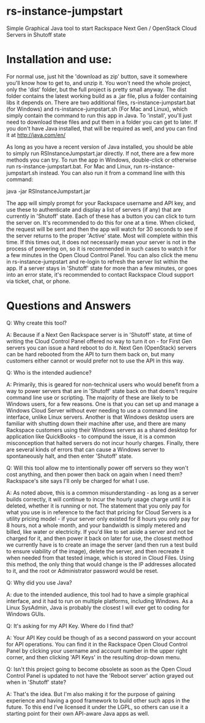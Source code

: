 rs-instance-jumpstart
=====================

Simple Graphical Java tool to start Rackspace Next Gen / OpenStack Cloud Servers in Shutoff state

# Installation and use:

For normal use, just hit the 'download as zip' button, save it somewhere you'll know how to get to,
and unzip it. You won't need the whole project, only the 'dist' folder, but the full project is
pretty small anyway. The dist folder contains the latest working build as a .jar file, plus a folder
containing libs it depends on. There are two additional files, rs-instance-jumpstart.bat (for
Windows) and rs-instance-jumpstart.sh (For Mac and Linux), which simply contain the command to run
this app in Java. To 'install', you'll just need to download these files and put them in a folder
you can get to later. If you don't have Java installed, that will be required as well, and you can
find it at http://java.com/en/

As long as you have a recent version of Java installed, you should be able to simply run
RSInstanceJumpstart.jar directly. If not, there are a few more methods you can try. To run the app
in Windows, double-click or otherwise run rs-instance-jumpstart.bat. For Mac and Linux, run
rs-instance-jumpstart.sh instead. You can also run it from a command line with this command:

java -jar RSInstanceJumpstart.jar

The app will simply prompt for your Rackspace username and API key, and use these to authenticate
and display a list of servers (if any) that are currently in 'Shutoff' state. Each of these has a
button you can click to turn the server on. It's recommended to do this for one at a time. When
clicked, the request will be sent and then the app will watch for 30 seconds to see if the server
returns to the proper 'Active' state. Most will complete within this time. If this times out, it
does not necessarily mean your server is not in the process of powering on, so it is recommended in
such cases to watch it for a few minutes in the Open Cloud Control Panel. You can also click the
menu in rs-instance-jumpstart and re-login to refresh the server list within the app. If a server
stays in 'Shutoff' state for more than a few minutes, or goes into an error state, it's recommended
to contact Rackspace Cloud support via ticket, chat, or phone.

# Questions and Answers

Q: Why create this tool?

A: Because if a Next Gen Rackspace server is in 'Shutoff' state, at time of writing the Cloud Control
Panel offered no way to turn it on - for First Gen servers you can issue a hard reboot to do it. Next
Gen (OpenStack) servers can be hard rebooted from the API to turn them back on, but many customers
either cannot or would prefer not to use the API in this way.

Q: Who is the intended audience?

A: Primarily, this is geared for non-technical users who would benefit from a way to power servers
that are in 'Shutoff' state back on that doens't require command line use or scripting. The majority
of these are likely to be Windows users, for a few reasons. One is that you can set up and manage
a Windows Cloud Server without ever needing to use a command line interface, unlike Linux servers.
Another is that Windows desktop users are familiar with shutting down their machine after use, and there
are many Rackspace customers using their Windows servers as a shared desktop for application like
QuickBooks - to compund the issue, it is a common misconception that halted servers do not incur
hourly charges. Finally, there are several kinds of errors that can cause a Windows server to
spontaneously halt, and then enter 'Shutoff' state.

Q: Will this tool allow me to intentionally power off servers so they won't cost anything, and then
power then back on again when I need them? Rackspace's site says I'll only be charged for what I
use.

A: As noted above, this is a common misunderstanding - as long as a server builds correctly, it will
continue to incur the hourly usage charge until it is deleted, whether it is running or not. The
statement that you only pay for what you use is in reference to the fact that pricing for Cloud
Servers is a utility pricing model - if your server only existed for 8 hours you only pay for
8 hours, not a whole month, and your bandwidth is simply metered and billed, like water or
electricity. If you'd like to set aside a server and not be charged for it, and then power it back
on later for use, the closest method we currently have is to create an image the server (and then
run a test build to ensure viability of the image), delete the server, and then recreate it when
needed from that tested image, which is stored in Cloud Files. Using this method, the only thing
that would change is the IP addresses allocated to it, and the root or Administrator password would
be reset.

Q: Why did you use Java?

A: due to the intended audience, this tool had to have a simple graphical interface, and it had to
run on multiple platforms, including Windows. As a Linux SysAdmin, Java is probably the closest I
will ever get to coding for Windows GUIs.

Q: It's asking for my API Key. Where do I find that?

A: Your API Key could be though of as a second password on your account for API operations. You can
find it in the Rackspace Open Cloud Control Panel by clicking your username and account number in
the upper right corner, and then clicking 'API Keys' in the resulting drop-down menu.

Q: Isn't this project going to become obsolete as soon as the Open Cloud Control Panel is updated
to not have the 'Reboot server' action grayed out when in 'Shutoff' state?

A: That's the idea. But I'm also making it for the purpose of gaining experience and having a good
framework to build other such apps in the future. To this end I've licensed it under the LGPL,
so others can use it a starting point for their own API-aware Java apps as well.
